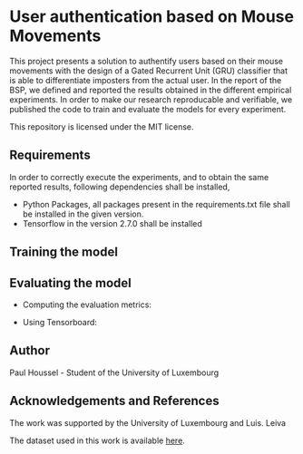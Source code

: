 # User authentication based on Mouse Movements  
This project presents a solution to authentify users based on their mouse movements with the design of a 
Gated Recurrent Unit (GRU) classifier that is able to differentiate imposters from the actual user. 
In the report of the BSP, we defined and reported the results obtained in the different empirical experiments. In order to make our research reproducable and verifiable, we published the code to train and evaluate the models for every experiment. 

This repository is licensed under the MIT license.
## Requirements
In order to correctly execute the experiments, and to obtain the same reported results, following dependencies shall be installed,

- Python Packages, all packages present in the requirements.txt file shall be installed in the given version.
- Tensorflow in the version 2.7.0 shall be installed

## Training the model

## Evaluating the model
- Computing the evaluation metrics: 

- Using Tensorboard:
## Author

Paul Houssel - Student of the University of Luxembourg

## Acknowledgements and References

The work was supported by the University of Luxembourg and Luis. Leiva

The dataset used in this work is available [here](https://github.com/balabit/Mouse-Dynamics-Challenge).
